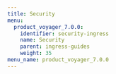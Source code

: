 ```yaml
---
title: Security
menu:
  product_voyager_7.0.0:
    identifier: security-ingress
    name: Security
    parent: ingress-guides
    weight: 35
menu_name: product_voyager_7.0.0
---
```


